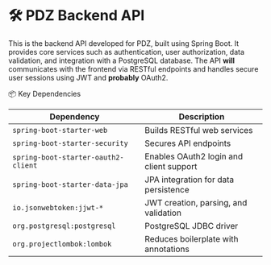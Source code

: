 # 🛠️ PDZ Backend API

  This is the backend API developed for PDZ, built using Spring Boot. It provides core services such as authentication, user authorization, data validation, and integration with a PostgreSQL database. The API **will** communicates with the frontend via RESTful endpoints and handles secure user sessions using JWT and **probably** OAuth2.
  
📦 Key Dependencies

| Dependency                          | Description                             |
| ----------------------------------- | --------------------------------------- |
| `spring-boot-starter-web`           | Builds RESTful web services             |
| `spring-boot-starter-security`      | Secures API endpoints                   |
| `spring-boot-starter-oauth2-client` | Enables OAuth2 login and client support |
| `spring-boot-starter-data-jpa`      | JPA integration for data persistence    |
| `io.jsonwebtoken:jjwt-*`            | JWT creation, parsing, and validation   |
| `org.postgresql:postgresql`         | PostgreSQL JDBC driver                  |
| `org.projectlombok:lombok`          | Reduces boilerplate with annotations    |
